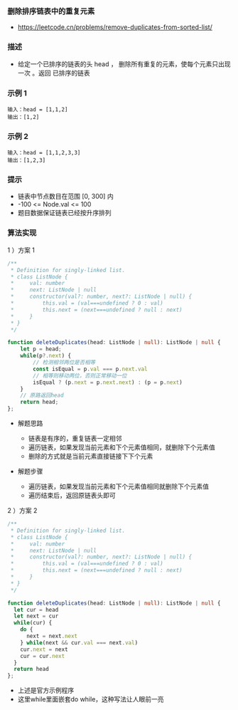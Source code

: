 ### 删除排序链表中的重复元素

- https://leetcode.cn/problems/remove-duplicates-from-sorted-list/

### 描述

- 给定一个已排序的链表的头 head ， 删除所有重复的元素，使每个元素只出现一次 。返回 已排序的链表 

### 示例 1

```
输入：head = [1,1,2]
输出：[1,2]
```

### 示例 2

```
输入：head = [1,1,2,3,3]
输出：[1,2,3]
```

### 提示

- 链表中节点数目在范围 [0, 300] 内
- -100 <= Node.val <= 100
- 题目数据保证链表已经按升序排列
### 算法实现

1 ）方案 1

```ts
/**
 * Definition for singly-linked list.
 * class ListNode {
 *     val: number
 *     next: ListNode | null
 *     constructor(val?: number, next?: ListNode | null) {
 *         this.val = (val===undefined ? 0 : val)
 *         this.next = (next===undefined ? null : next)
 *     }
 * }
 */

function deleteDuplicates(head: ListNode | null): ListNode | null {
    let p = head;
    while(p?.next) {
        // 检测相邻两位是否相等
        const isEqual = p.val === p.next.val 
        // 相等则移动两位，否则正常移动一位
        isEqual ? (p.next = p.next.next) : (p = p.next)
    }
    // 原路返回head
    return head;
};
```

- 解题思路
    * 链表是有序的，重复链表一定相邻
    * 遍历链表，如果发现当前元素和下个元素值相同，就删除下个元素值
    * 删除的方式就是当前元素直接链接下下个元素

- 解题步骤
    * 遍历链表，如果发现当前元素和下个元素值相同就删除下个元素值
    * 遍历结束后，返回原链表头即可

2 ）方案 2

```ts
/**
 * Definition for singly-linked list.
 * class ListNode {
 *     val: number
 *     next: ListNode | null
 *     constructor(val?: number, next?: ListNode | null) {
 *         this.val = (val===undefined ? 0 : val)
 *         this.next = (next===undefined ? null : next)
 *     }
 * }
 */

function deleteDuplicates(head: ListNode | null): ListNode | null {
  let cur = head
  let next = cur
  while(cur) {
    do {
      next = next.next
    } while(next && cur.val === next.val)
    cur.next = next
    cur = cur.next
  }
  return head
};
```

- 上述是官方示例程序
- 这里while里面嵌套do while，这种写法让人眼前一亮